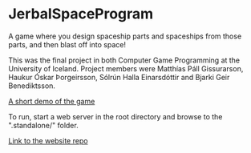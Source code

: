 JerbalSpaceProgram
==================

A game where you design spaceship parts and spaceships from those parts, and then blast off into space!

This was the final project in both Computer Game Programming at the University of Iceland. Project members were Matthías Páll Gissurarson, Haukur Óskar Þorgeirsson, Sólrún Halla Einarsdóttir and Bjarki Geir Benediktsson. 

[A short demo of the game](http://youtu.be/6cwalUbIsYM)

To run, start a web server in the root directory and browse to the ".standalone/" folder.

[Link to the website repo](https://github.com/Tritlo/JerbalSpaceProgramWebsite)
